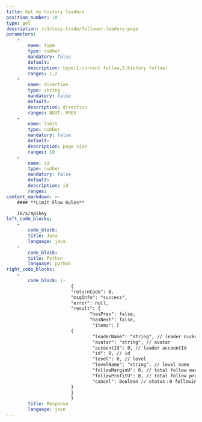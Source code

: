 ```yaml
---
title: Get my history leaders
position_number: 18
type: get
description: /v1/copy-trade/follower-leaders-page
parameters:
    -
        name: type
        type: number
        mandatory: false
        default:
        description: type(1:current follow,2:history follow)
        ranges: 1,2
    -
        name: direction
        type: string
        mandatory: false
        default:
        description: direction
        ranges: NEXT, PREV
    -
        name: limit
        type: number
        mandatory: false
        default:
        description: page size
        ranges: 10
    -
        name: id
        type: number
        mandatory: false
        default:
        description: id
        ranges:
content_markdown: >-
    #### **Limit Flow Rules**

    10/s/apikey
left_code_blocks:
    -
        code_block:
        title: Java
        language: java
    -
        code_block:
        title: Python
        language: python
right_code_blocks:
    -
        code_block: |-
                        {
                        "returnCode": 0,
                        "msgInfo": "success",
                        "error": null,
                        "result": {
                               "hasPrev": false,
                               "hasNext": false,
                                "items": [
                        {
                                "leaderName": "string", // leader nickname
                                "avatar": "string", // avatar
                                "accountId": 0, // leader accountId
                                "id": 0, // id
                                "level": 0, // level
                                "levelName": "string", // level name
                                "followMarginU": 0, // total follow margin
                                "followProfitU": 0, // total follow profit
                                "cancel": Boolean // status：0 following，1canceled
                        }
                        ]
                        }
        title: Response
        language: json
---
```

